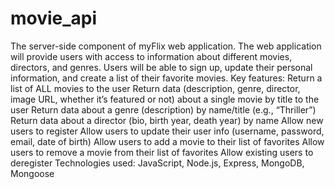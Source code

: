 # movie_api
The server-side component of myFlix web application. The web application will provide users with access to information about different movies, directors, and genres. Users will be able to sign up, update their personal information, and create a list of their favorite movies.
Key features:
Return a list of ALL movies to the user
Return data (description, genre, director, image URL, whether it’s featured or not) about a single movie by title to the user
Return data about a genre (description) by name/title (e.g., “Thriller”)
Return data about a director (bio, birth year, death year) by name
Allow new users to register
Allow users to update their user info (username, password, email, date of birth)
Allow users to add a movie to their list of favorites
Allow users to remove a movie from their list of favorites
Allow existing users to deregister
Technologies used: JavaScript, Node.js, Express, MongoDB, Mongoose

